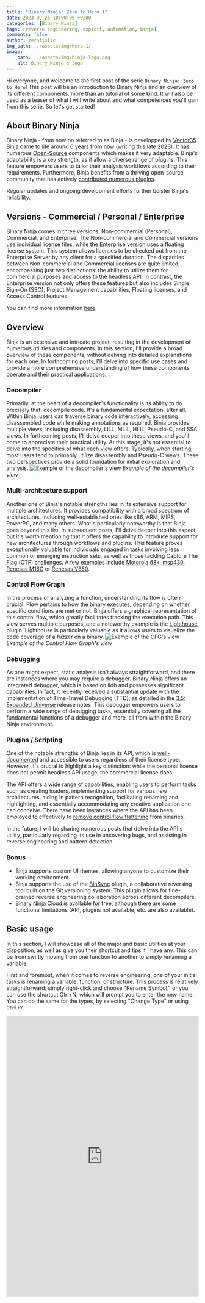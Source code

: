 ```yaml
---
title: "Binary Ninja: Zero to Hero 1"
date: 2023-09-25 10:00:00 +0200
categories: [Binary Ninja]
tags: [reverse engineering, exploit, automation, binja]
comments: false
author: zerotistic
img_path: ../assets/img/hero-1/
image:
    path: ../assets/img/binja-logo.png
    alt: Binary Ninja's logo
---
```


Hi everyone, and welcome to the first post of the serie `Binary Ninja: Zero to Hero`! This post will be an introduction to Binary Ninja and an overview of its different components, more than an tutorial of some kind. It will also be used as a teaser of what I will write about and what competences you'll gain from this serie. So let's get started!

## About Binary Ninja
Binary Ninja - from now on referred to as Binja -  is developped by [Vector35](https://vector35.com/). Binja came to life around 6 years from now (writing this late 2023). It has numerous [Open-Source](https://github.com/Vector35/) components which makes it very adaptable. Binja's adaptability is a key strength, as it allow a diverse range of plugins. This feature empowers users to tailor their analysis workflows according to their requirements. Furthermore, Binja benefits from a thriving open-source community that has actively [contributed numerous plugins](https://github.com/Vector35/community-plugins/).

Regular updates and ongoing development efforts further bolster Binja's reliability. 

## Versions - Commercial / Personal / Enterprise
Binary Ninja comes in three versions: Non-commercial (Personal), Commercial, and Enterprise. The Non-commercial and Commercial versions use individual license files, while the Enterprise version uses a floating license system. This system allows licenses to be checked out from the Enterprise Server by any client for a specified duration.
The disparities between Non-commercial and Commercial licenses are quite limited, encompassing just two distinctions: the ability to utilize them for commercial purposes and access to the headless API.
In contrast, the Enterprise version not only offers these features but also includes Single Sign-On (SSO), Project Management capabilities, Floating licenses, and Access Control features.

You can find more information [here](https://binary.ninja/purchase/).

## Overview
Binja is an extensive and intricate project, resulting in the development of numerous utilities and components. In this section, I'll provide a broad overview of these components, without delving into detailed explanations for each one. In forthcoming posts, I'll delve into specific use cases and provide a more comprehensive understanding of how these components operate and their practical applications.

### Decompiler
Primarily, at the heart of a decompiler's functionality is its ability to do precisely that: decompile code. It's a fundamental expectation, after all. Within Binja, users can traverse binary code interactively, accessing disassembled code while making annotations as required. Binja provides multiple views, including disassembly, LILL, MLIL, HLIL, Pseudo-C, and SSA views. In forthcoming posts, I'll delve deeper into these views, and you'll come to appreciate their practical utility. At this stage, it's not essential to delve into the specifics of what each view offers. Typically, when starting, most users tend to primarily utilize disassembly and Pseudo-C views. These two perspectives provide a solid foundation for initial exploration and analysis.
![Exemple of the decompiler's view](decomp.png)
_Exemple of the decompiler's view_

### Multi-architecture support
Another one of Binja's notable strengths lies in its extensive support for multiple architectures. It provides compatibility with a broad spectrum of architectures, including well-established ones like x86, ARM, MIPS, PowerPC, and many others. What's particularly noteworthy is that Binja goes beyond this list. In subsequent posts, I'll delve deeper into this aspect, but it's worth mentioning that it offers the capability to introduce support for new architectures through workflows and plugins. This feature proves exceptionally valuable for individuals engaged in tasks involving less common or emerging instruction sets, as well as those tackling Capture The Flag (CTF) challenges. A few exemples include [Motorola 68k](https://github.com/galenbwill/binaryninja-m68k), [msp430](https://github.com/joshwatson/binaryninja-msp430), [Renesas M16C](https://github.com/whitequark/binja-m16c) or [Renesas V850](https://github.com/tizmd/binja-v850).

### Control Flow Graph
In the process of analyzing a function, understanding its flow is often crucial. Flow pertains to how the binary executes, depending on whether specific conditions are met or not. Binja offers a graphical representation of this control flow, which greatly facilitates tracking the execution path. This view serves multiple purposes, and a noteworthy example is the [Lighthouse](https://github.com/gaasedelen/lighthouse) plugin. Lighthouse is particularly valuable as it allows users to visualize the code coverage of a fuzzer on a binary.
![Exemple of the CFG's view](graph.png)
_Exemple of the Control Flow Graph's view_

### Debugging
As one might expect, static analysis isn't always straightforward, and there are instances where you may require a debugger. Binary Ninja offers an integrated debugger, which is based on lldb and possesses significant capabilities. In fact, it recently received a substantial update with the implementation of Time-Travel Debugging (TTD), as detailed in the [3.5: Expanded Universe](https://binary.ninja/2023/09/15/3.5-expanded-universe.html#ttd-debugging) release notes. This debugger empowers users to perform a wide range of debugging tasks, essentially covering all the fundamental functions of a debugger and more, all from within the Binary Ninja environment.

### Plugins / Scripting
One of the notable strengths of Binja lies in its API, which is [well-documented](https://api.binary.ninja/) and accessible to users regardless of their license type. However, it's crucial to highlight a key distinction: while the personal license does not permit headless API usage, the commercial license does.

The API offers a wide range of capabilities, enabling users to perform tasks such as creating loaders, implementing support for various new architectures, aiding in pattern recognition, facilitating renaming and highlighting, and essentially accommodating any creative application one can conceive. There have been instances where the API has been employed to effectively to [remove control flow flattening](https://www.lodsb.com/removing-control-flow-flattening-with-binary-ninja) from binaries. 

In the future, I will be sharing numerous posts that delve into the API's utility, particularly regarding its use in uncovering bugs, and assisting in reverse engineering and pattern detection.

### Bonus
- Binja supports custom UI themes, allowing anyone to customize their working environment. 
- Binja supports the use of the [BinSync](https://github.com/binsync/binsync) plugin, a collaborative reversing tool built on the Git versioning system. This plugin allows for fine-grained reverse engineering collaboration across different decompilers.
- [Binary Ninja Cloud](https://cloud.binary.ninja/) is available for free, although there are some functional limitations (API, plugins not available, etc. are also available).

## Basic usage
In this section, I will showcase all of the major and basic utilities at your disposition, as well as give you their shortcut and tips if I have any. This can be from swiftly moving from one function to another to simply renaming a variable.

First and foremost, when it comes to reverse engineering, one of your initial tasks is renaming a variable, function, or structure. This process is relatively straightforward: simply right-click and choose "Rename Symbol," or you can use the shortcut Ctrl+N, which will prompt you to enter the new name. You can do the same for the types, by selecting "Change Type" or using `Ctrl+Y`. 

<iframe frameborder="0" class="juxtapose" width="100%" height="736" src="https://cdn.knightlab.com/libs/juxtapose/latest/embed/index.html?uid=6906d860-5b93-11ee-b5be-6595d9b17862"></iframe>

